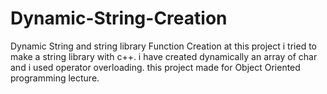 # Dynamic-String-Creation
Dynamic String and string library Function Creation
at this project  i tried to make a string library with c++. 
i have created dynamically  an array of char and i used operator overloading.
this project made for Object Oriented programming lecture. 
